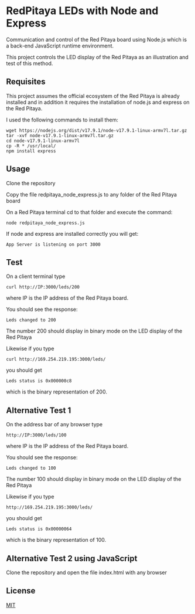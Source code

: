 # RedPitaya LEDs with Node and Express
Communication and control of the Red Pitaya board using Node.js which is a back-end JavaScript runtime environment.

This project controls the LED display of the Red Pitaya as an illustration and test of this method.

## Requisites

This project assumes the official ecosystem of the Red Pitaya is already installed and in addition it requires the installation of node.js and express on the Red Pitaya.

I used the following commands to install them:

    wget https://nodejs.org/dist/v17.9.1/node-v17.9.1-linux-armv7l.tar.gz
    tar -xvf node-v17.9.1-linux-armv7l.tar.gz
    cd node-v17.9.1-linux-armv7l 
    cp -R * /usr/local/
    npm install express

## Usage

Clone the repository
    
Copy the file redpitaya_node_express.js to any folder of the Red Pitaya board
    
On a Red Pitaya terminal cd to that folder and execute the command: 

    node redpitaya_node_express.js
    
If node and express are installed correctly you will get: 

    App Server is listening on port 3000

## Test

On a client terminal type

    curl http://IP:3000/leds/200
    
where IP is the IP address of the Red Pitaya board.

You should see the response: 

    Leds changed to 200
    
The number 200 should display in binary mode on the LED display of the Red Pitaya

Likewise if you type 

    curl http://169.254.219.195:3000/leds/
    
you should get 

    Leds status is 0x000000c8
    
which is the binary representation of 200.
    
    
## Alternative Test 1

On the address bar of any browser type

    http://IP:3000/leds/100
    
where IP is the IP address of the Red Pitaya board.

You should see the response: 

    Leds changed to 100
    
The number 100 should display in binary mode on the LED display of the Red Pitaya

Likewise if you type 

    http://169.254.219.195:3000/leds/
    
you should get 

    Leds status is 0x00000064
    
which is the binary representation of 100.

## Alternative Test 2 using JavaScript

Clone the repository and open the file index.html with any browser
    
    
## License

[MIT](LICENSE)
